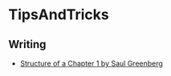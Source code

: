 # TipsAndTricks

## Writing 
* [Structure of a Chapter 1 by Saul Greenberg](http://saul.cpsc.ucalgary.ca/pmwiki.php/GradTips/GradTipsStructureChapter1)
